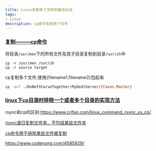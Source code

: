 ```yaml
---
title: Linux复制多个文件的解决办法
tags:
- Linux
description: cp命令复制多个文件
---
```


### [复制———cp命令](https://wangchujiang.com/linux-command/c/cp.html)

将目录`/usr/men`下的所有文件及其子目录复制到目录`/usr/zh`中

```shell
cp -r /usr/men /usr/zh
cp -r source target
```

cp复制多个文件,使用{filename1,filename2}包起来

```bash
cp -avf ./DoNotStarveTogether/MyDediServer/{Caves,Master}
```

### [linux下cp目录时排除一个或者多个目录的实现方法](https://www.cnblogs.com/hubavyn/p/5452039.html)

rsync和cp的区别:https://www.crifan.com/linux_command_rsync_vs_cp/

[rsync递归复制文件夹，不包括某些文件夹](https://www.it-swarm.dev/zh/bash/%E9%80%92%E5%BD%92%E5%A4%8D%E5%88%B6%E6%96%87%E4%BB%B6%E5%A4%B9%EF%BC%8C%E4%B8%8D%E5%8C%85%E6%8B%AC%E6%9F%90%E4%BA%9B%E6%96%87%E4%BB%B6%E5%A4%B9/968416316/)

[cp命令用于排除某些文件被复制](https://www.it-swarm.dev/zh/command-line/cp命令用于排除某些文件被复制/961610596/)

https://www.codenong.com/4585929/

